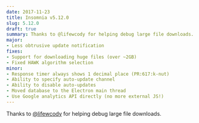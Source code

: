```yaml
---
date: 2017-11-23
title: Insomnia v5.12.0 
slug: 5.12.0
draft: true
summary: Thanks to @lifewcody for helping debug large file downloads.
major:
- Less obtrusive update notification
fixes:
- Support for downloading huge files (over ~2GB)
- Fixed HAWK algorithm selection
minor:
- Response timer always shows 1 decimal place (PR:617:k-nut)
- Ability to specify auto-update channel
- Ability to disable auto-updates
- Moved database to the Electron main thread
- Use Google analytics API directly (no more external JS!)
---
```


Thanks to [@lifewcody](https://github.com/lifewcody) for helping debug large file downloads.
